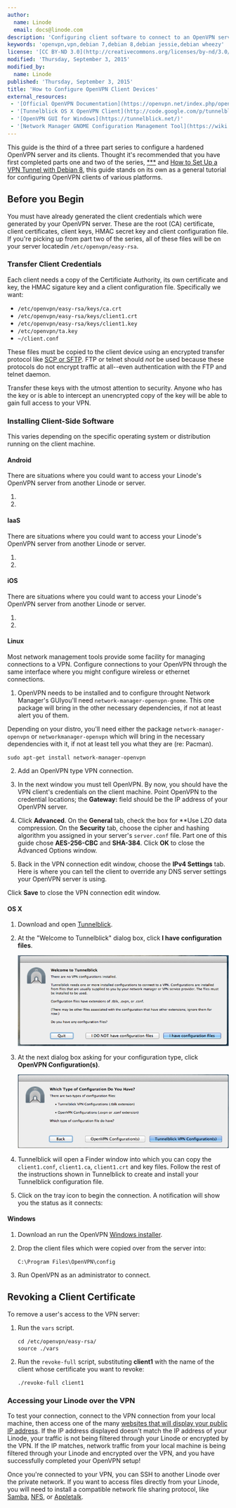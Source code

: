 ```yaml
---
author:
  name: Linode
  email: docs@linode.com
description: 'Configuring client software to connect to an OpenVPN server.'
keywords: 'openvpn,vpn,debian 7,debian 8,debian jessie,debian wheezy'
license: '[CC BY-ND 3.0](http://creativecommons.org/licenses/by-nd/3.0/us/)'
modified: 'Thursday, September 3, 2015'
modified_by:
  name: Linode
published: 'Thursday, September 3, 2015'
title: 'How to Configure OpenVPN Client Devices'
external_resources:
 - '[Official OpenVPN Documentation](https://openvpn.net/index.php/open-source/documentation/howto.html)'
 - '[Tunnelblick OS X OpenVPN Client](http://code.google.com/p/tunnelblick/)'
 - '[OpenVPN GUI for Windows](https://tunnelblick.net/)'
 - '[Network Manager GNOME Configuration Management Tool](https://wiki.gnome.org/Projects/NetworkManager)'
---
```


This guide is the third of a three part series to configure a hardened OpenVPN server and its clients. Thought it's recommended that you have first completed parts one and two of the series, [***]() and [How to Set Up a VPN Tunnel with Debian 8](/docs/networking/vpn/***), this guide stands on its own as a general tutorial for configuring OpenVPN clients of various platforms.

## Before you Begin

You must have already generated the client credentials which were generated by your OpenVPN server. These are the root (CA) certificate, client certificates, client keys, HMAC secret key and client configuration file. If you're picking up from part two of the series, all of these files will be on your server locatedin `/etc/openvpn/easy-rsa`.

### Transfer Client Credentials

Each client needs a copy of the Certificiate Authority, its own certificate and key, the HMAC sigature key and a client configuration file. Specifically we want:

*  `/etc/openvpn/easy-rsa/keys/ca.crt`
*  `/etc/openvpn/easy-rsa/keys/client1.crt`
*  `/etc/openvpn/easy-rsa/keys/client1.key`
*  `/etc/openvpn/ta.key`
*  `~/client.conf`

These files must be copied to the client device using an encrypted transfer protocol like [SCP or SFTP](/docs/tools-reference/linux-system-administration-basics#how-to-upload-files-to-a-remote-server). FTP or telnet should *not* be used because these protocols do not encrypt traffic at all--even authentication with the FTP and telnet daemon.

Transfer these keys with the utmost attention to security. Anyone who has the key or is able to intercept an unencrypted copy of the key will be able to gain full access to your VPN.

### Installing Client-Side Software

This varies depending on the specific operating system or distribution running on the client machine.

#### Android

There are situations where you could want to access your Linode's OpenVPN server from another Linode or server.

1.  

2.  

#### IaaS

There are situations where you could want to access your Linode's OpenVPN server from another Linode or server.

1.  

2.  

#### iOS

There are situations where you could want to access your Linode's OpenVPN server from another Linode or server.

1.  

2.  

#### Linux

Most network management tools provide some facility for managing connections to a VPN. Configure connections to your OpenVPN through the same interface where you might configure wireless or ethernet connections.


1.  OpenVPN needs to be installed and to configure throught Network Manager's GUIyou'll need `network-manager-openvpn-gnome`. This one package will bring in the other necessary dependencies, if not at least alert you of them.

Depending on your distro, you'll need either the package `network-manager-openvpn` or `networkmanager-openvpn` which will bring in the necessary dependencies with it, if not at least tell you what they are (re: Pacman).

    sudo apt-get install network-manager-openvpn

2.  Add an OpenVPN type VPN connection.

3.  In the next window you must tell OpenVPN. By now, you should have the VPN client's credentials on the client machine. Point OpenVPN to the credential locations; the **Gateway:** field should be the IP address of your OpenVPN server.

4. Click **Advanced**. On the **General** tab, check the box for **Use LZO data compression. On the **Security** tab, choose the cipher and hashing algorithm you assigned in your server's `server.conf` file. Part one of this guide chose **AES-256-CBC** and **SHA-384**. Click **OK** to close the Advanced Options window.

5.  Back in the VPN connection edit window, choose the **IPv4 Settings** tab. Here is where you can tell the client to override any DNS server settings your OpenVPN server is using. 



Click **Save** to close the VPN connection edit window.



#### OS X

1.  Download and open [Tunnelblick](https://tunnelblick.net/).

2.  At the "Welcome to Tunnelblick" dialog box, click **I have configuration files**.

    ![I have configuration files](/docs/assets/1342-tunnelblick1.png)

3.  At the next dialog box asking for your configuration type, click **OpenVPN Configuration(s)**.

    ![Welcome to Tunnelblick](/docs/assets/1347-tunnelblick3.png
)

4.  Tunnelblick will open a Finder window into which you can copy the `client1.conf`, `client1.ca`, `client1.crt` and key files.  Follow the rest of the instructions shown in Tunnelblick to create and install your Tunnelblick configuration file.

5.  Click on the tray icon to begin the connection. A notification will show you the status as it connects:

#### Windows

1.  Download an run the OpenVPN [Windows installer](https://openvpn.net/index.php/open-source/downloads.html).

2.  Drop the client files which were copied over from the server into:

        C:\Program Files\OpenVPN\config

3.  Run OpenVPN as an administrator to connect.

##  Revoking a Client Certificate

To remove a user's access to the VPN server:

1.  Run the `vars` script.

        cd /etc/openvpn/easy-rsa/
        source ./vars

2.  Run the `revoke-full` script, substituting **client1** with the name of the client whose certificate you want to revoke:

        ./revoke-full client1

### Accessing your Linode over the VPN

To test your connection, connect to the VPN connection from your local machine, then access one of the many [websites that will display your public IP address](http://www.whatismyip.com/). If the IP address displayed doesn't match the IP address of your Linode, your traffic is not being filtered through your Linode or encrypted by the VPN. If the IP matches, network traffic from your local machine is being filtered through your Linode and encrypted over the VPN, and you have successfully completed your OpenVPN setup!

Once you're connected to your VPN, you can SSH to another Linode over the private network. If you want to access files directly from your Linode, you will need to install a compatible network file sharing protocol, like [Samba](https://help.ubuntu.com/community/Samba/SambaServerGuide), [NFS](https://help.ubuntu.com/community/SettingUpNFSHowTo), or [Appletalk](https://help.ubuntu.com/community/AppleTalk).